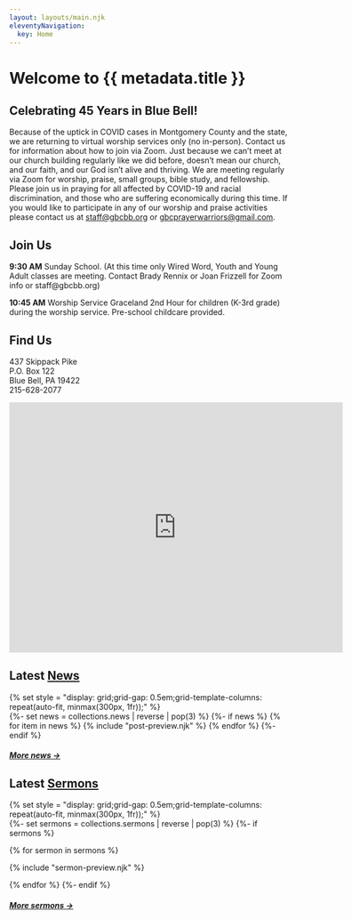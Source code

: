 ```yaml
---
layout: layouts/main.njk
eleventyNavigation:
  key: Home
---
```


<h1>Welcome to {{ metadata.title }}</h1>

<h2>Celebrating 45 Years in Blue Bell!</h2>

Because of the uptick in COVID cases in Montgomery County and the state, we are returning to virtual worship services only (no in-person). Contact us for information about how to join via Zoom. Just because we can’t meet at our church building regularly like we did before, doesn’t mean our church, and our faith, and our God isn’t alive and thriving. We are meeting regularly via Zoom for worship, praise, small groups, bible study, and fellowship. Please join us in praying for all affected by COVID-19 and racial discrimination, and those who are suffering economically during this time. If you would like to participate in any of our worship and praise activities please contact us at staff@gbcbb.org or gbcprayerwarriors@gmail.com.

<h2>Join Us</h2>
<p><strong>9:30 AM</strong> Sunday School. (At this time only Wired Word, Youth and Young Adult classes are meeting. Contact Brady Rennix or Joan Frizzell for Zoom info or staff@gbcbb.org)</p>

<p><strong>10:45 AM</strong> Worship Service
Graceland 2nd Hour for children (K-3rd grade) during the worship service. Pre-school childcare provided.</p>

<h2>Find Us</h2>
<p>
437 Skippack Pike<br>
P.O. Box 122<br>
Blue Bell, PA 19422<br>
215-628-2077<br>
<p>

<iframe src="https://www.google.com/maps/embed?pb=!1m18!1m12!1m3!1d3049.7681931536595!2d-75.25916498397085!3d40.14744697939734!2m3!1f0!2f0!3f0!3m2!1i1024!2i768!4f13.1!3m3!1m2!1s0x89c6bc9a2818dc7d%3A0xd504d1564cd27c54!2sGrace%20Baptist%20Church-Blue%20Bell!5e0!3m2!1sen!2sus!4v1606764395635!5m2!1sen!2sus" width="600" height="450" frameborder="0" style="border:0;" allowfullscreen="" aria-hidden="false" tabindex="0"></iframe>

<h2>Latest <a href="{{ '/news/' | url }}">News</a></h2>
{% set style = "display: grid;grid-gap: 0.5em;grid-template-columns: repeat(auto-fit, minmax(300px, 1fr));" %}
<div id="jess-news" style="{{style}}">
{%- set news = collections.news | reverse | pop(3) %}
{%- if news %}
{% for item in news %}
{% include "post-preview.njk" %}
{% endfor %}
{%- endif %}
</div>
<h5><a href="/news/">More news &rarr;</a></h5>

<h2>Latest <a href="{{ '/sermons/' | url}}">Sermons</a></h2>
{% set style = "display: grid;grid-gap: 0.5em;grid-template-columns: repeat(auto-fit, minmax(300px, 1fr));" %}
<div id="jess-news" style="{{style}}">
{%- set sermons = collections.sermons | reverse | pop(3) %}
{%- if sermons %}

{% for sermon in sermons %}

{% include "sermon-preview.njk" %}

{% endfor %}
{%- endif %}

</div>

<h5><a href="/sermons/">More sermons &rarr;</a></h5>

